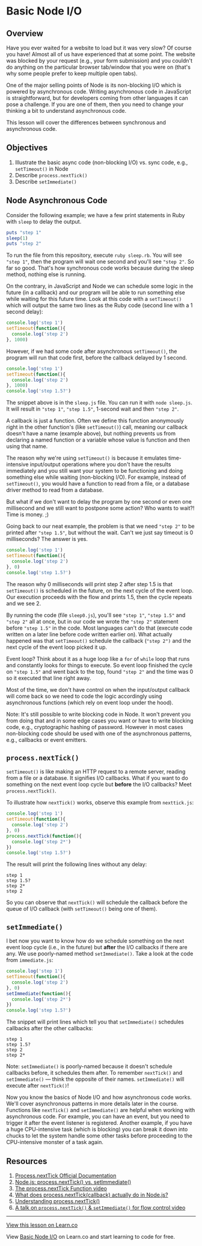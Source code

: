 # Basic Node I/O

## Overview

Have you ever waited for a website to load but it was very slow? Of course you have! Almost all of us have experienced that at some point. The website was blocked by your request (e.g., your form submission) and you couldn't do anything on the particular browser tab/window that you were on (that's why some people prefer to keep multiple open tabs). 

One of the major selling points of Node is its non-blocking I/O which is powered by asynchronous code. Writing asynchronous code in JavaScript is straightforward, but for developers coming from other languages it can pose a challenge. If you are one of them, then you need to change your thinking a bit to understand asynchronous code.

This lesson will cover the differences between synchronous and asynchronous code.

## Objectives

1. Illustrate the basic async code (non-blocking I/O) vs. sync code, e.g., `setTimeout()` in Node
2. Describe `process.nextTick()`
3. Describe `setImmediate()`

## Node Asynchronous Code

Consider the following example; we have a few print statements in Ruby with `sleep` to delay the output.

```ruby
puts "step 1"
sleep(1)
puts "step 2"
```

To run the file from this repository, execute `ruby sleep.rb`. You will see `"step 1"`, then the program will wait one second and you'll see `"step 2"`. So far so good. That's how synchronous code works because during the sleep method, nothing else is running. 

On the contrary, in JavaScript and Node we can schedule some logic in the future (in a callback) and our program will be able to run something else while waiting for this future time. Look at this code with a `setTimeout()` which will output the same two lines as the Ruby code (second line with a 1 second delay):

```js
console.log('step 1')
setTimeout(function(){
  console.log('step 2')
}, 1000)
```

However, if we had some code after asynchronous `setTimeout()`, the program will run that code first, before the callback delayed by 1 second. 

```js
console.log('step 1')
setTimeout(function(){
  console.log('step 2')
}, 1000)
console.log('step 1.5?')
```

The snippet above is in the `sleep.js` file. You can run it with `node sleep.js`. It will result in `"step 1"`, `"step 1.5"`, 1-second wait and then `"step 2"`. 

A callback is just a function. Often we define this function anonymously right in the other function's (like `setTimeout()`) call, meaning our callback doesn't have a name (example above), but nothing prevents us from declaring a named function or a variable whose value is function and then using that name.

The reason why we're using `setTimeout()` is because it emulates time-intensive input/output operations where you don't have the results immediately and you still want your system to be functioning and doing something else while waiting (non-blocking I/O). For example, instead of `setTimeout()`, you would have a function to read from a file, or a database driver method to read from a database.

But what if we don't want to delay the program by one second or even one millisecond and we still want to postpone some action? Who wants to wait?! Time is money. ;)

Going back to our neat example, the problem is that we need `"step 2"` to be printed after `"step 1.5"`, but without the wait. Can't we just say timeout is 0 milliseconds? The answer is yes.

```js
console.log('step 1')
setTimeout(function(){
  console.log('step 2')
}, 0)
console.log('step 1.5?')
```

The reason why 0 milliseconds will print step 2 after step 1.5  is that `setTimeout()` is scheduled in the future, on the next cycle of the event loop. Our execution proceeds with the flow and prints 1.5, then the cycle repeats and we see 2.

By running the code (file `sleep0.js`), you'll see `"step 1"`, `"step 1.5"` and `"step 2"` all at once, but in our code we wrote the `"step 2"` statement before `"step 1.5"` in the code. Most languages can't do that (execute code written on a later line before code written earlier on). What actually happened was that `setTimeout()` schedule the callback (`"step 2")` and the next cycle of the event loop picked it up. 

Event loop? Think about it as a huge loop like a `for` of `while` loop that runs and constantly looks for things to execute. So event loop finished the cycle on `"step 1.5"` and went back to the top, found `"step 2"` and the time was 0 so it executed that line right away.

Most of the time, we don't have control on when the input/output callback will come back so we need to code the logic accordingly using asynchronous functions (which rely on event loop under the hood).

Note: It's still possible to write blocking code in Node. It won't prevent you from doing that and in some edge cases you want or have to write blocking code, e.g., cryptographic hashing of password. However in most cases non-blocking code should be used with one of the asynchronous patterns, e.g., callbacks or event emitters.

## `process.nextTick()`

`setTimeout()` is like making an HTTP request to a remote server, reading from a file or a database. It signifies I/O callbacks. What if you want to do something on the next event loop cycle but **before** the I/O callbacks? Meet `process.nextTick()`. 

To illustrate how `nextTick()` works, observe this example from `nexttick.js`:

```js
console.log('step 1')
setTimeout(function(){
  console.log('step 2')
}, 0)
process.nextTick(function(){
  console.log('step 2*')
})
console.log('step 1.5?')
```

The result will print the following lines without any delay: 

```
step 1
step 1.5?
step 2*
step 2
```

So you can observe that `nextTick()` will schedule the callback before the queue of I/O callback (with `setTimeout()` being one of them).

## `setImmediate()`

I bet now you want to know how do we schedule something on the next event loop cycle (i.e., in the future) but **after** the I/O callbacks if there are any. We use poorly-named method `setImmediate()`. Take a look at the code from `immediate.js`:

```js
console.log('step 1')
setTimeout(function(){
  console.log('step 2')
}, 0)
setImmediate(function(){
  console.log('step 2*')
})
console.log('step 1.5?')
```

The snippet will print lines which tell you that `setImmediate()` schedules callbacks after the other callbacks:

```
step 1
step 1.5?
step 2
step 2*
```

Note: `setImmediate()` is poorly-named because it doesn't schedule callbacks before, it schedules them after. To remember `nextTick()` and `setImmediate()` — think the opposite of their names. `setImmediate()` will execute after `nextTick()`!

Now you know the basics of Node I/O and how asynchronous code works. We'll cover asynchronous patterns in more details later in the course. Functions like `nextTick()` and `setImmediate()` are helpful when working with asynchronous code. For example, you can have an event, but you need to trigger it after the event listener is registered. Another example, if you have a huge CPU-intensive task (which is blocking) you can break it down into chucks to let the system handle some other tasks before proceeding to the CPU-intensive monster of a task again.

## Resources

1. [Process.nextTick Official Documentation](https://nodejs.org/api/process.html#process_process_nexttick_callback_arg)
2. [Node.js: process.nextTick() vs. setImmediate()](http://becausejavascript.com/node-js-process-nexttick-vs-setimmediate)
3. [The process.nextTick Function video](https://www.youtube.com/watch?v=-niA5XOlCWI)
4. [What does process.nextTick(callback) actually do in Node.js?](https://www.quora.com/What-does-process-nextTick-callback-actually-do-in-Node-js)
5. [Understanding process.nextTick()](http://howtonode.org/understanding-process-next-tick)
6. [A talk on `process.nextTick()` & `setImmediate()` for flow control video](https://www.youtube.com/watch?v=aqyv_FMp0n8)


---

<a href='https://learn.co/lessons/node-io' data-visibility='hidden'>View this lesson on Learn.co</a>


<p class='util--hide'>View <a href='https://learn.co/lessons/node-io'>Basic Node I/O</a> on Learn.co and start learning to code for free.</p>
